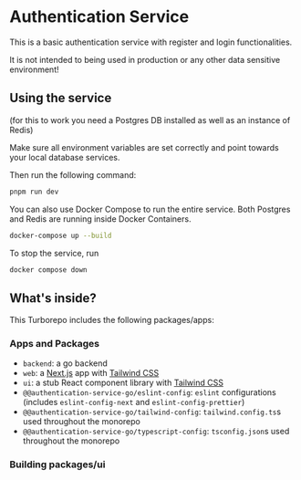 # Authentication Service

This is a basic authentication service with register and login functionalities.

It is not intended to being used in production or any other data sensitive environment!

## Using the service

(for this to work you need a Postgres DB installed as well as an instance of Redis)

Make sure all environment variables are set correctly and point towards your local database services.

Then run the following command:

```sh
pnpm run dev
```

You can also use Docker Compose to run the entire service. Both Postgres and Redis are running inside Docker Containers.

```sh
docker-compose up --build
```

To stop the service, run

```sh
docker compose down
```

## What's inside?

This Turborepo includes the following packages/apps:

### Apps and Packages

- `backend`: a go backend
- `web`: a [Next.js](https://nextjs.org/) app with [Tailwind CSS](https://tailwindcss.com/)
- `ui`: a stub React component library with [Tailwind CSS](https://tailwindcss.com/)
- `@@authentication-service-go/eslint-config`: `eslint` configurations (includes `eslint-config-next` and `eslint-config-prettier`)
- `@@authentication-service-go/tailwind-config`: `tailwind.config.ts`s used throughout the monorepo
- `@@authentication-service-go/typescript-config`: `tsconfig.json`s used throughout the monorepo

### Building packages/ui
